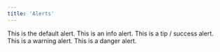 ```yaml
---
title: 'Alerts'
---
```


<cf-alert>
    This is the default alert.
</cf-alert>
<cf-alert type="info">
    This is an info alert.
</cf-alert>
<cf-alert type="tip">
    This is a tip / success alert.
</cf-alert>
<cf-alert type="warning">
    This is a warning alert.
</cf-alert>
<cf-alert type="danger">
    This is a danger alert.
</cf-alert>
